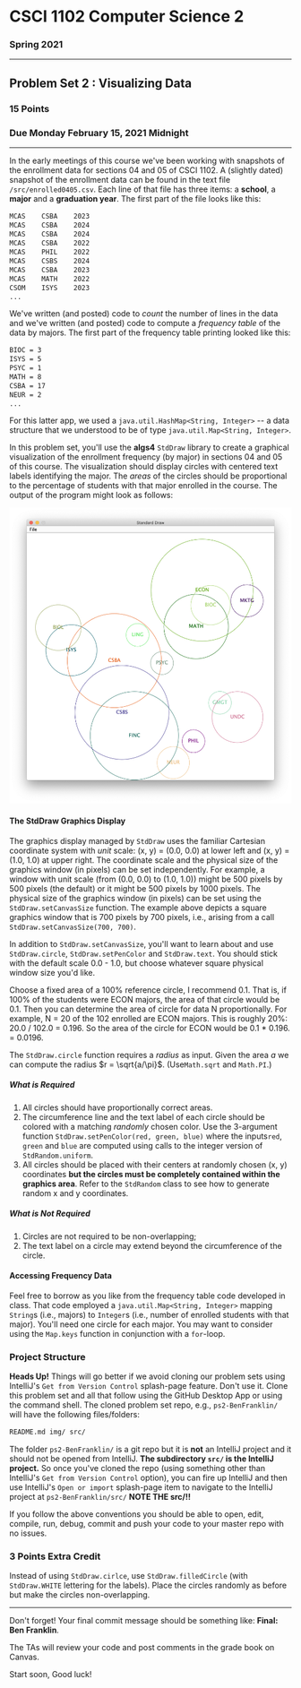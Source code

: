 # CSCI 1102 Computer Science 2

### Spring 2021

------

## Problem Set 2 : Visualizing Data

### 15 Points

### Due Monday February 15, 2021 Midnight

---

In the early meetings of this course we've been working with snapshots of the enrollment data for sections 04 and 05 of CSCI 1102. A (slightly dated) snapshot of the enrollment data can be found in the text file `/src/enrolled0405.csv`. Each line of that file has three items: a **school**, a **major** and a **graduation year**. The first part of the file looks like this:

```
MCAS    CSBA    2023
MCAS    CSBA    2024
MCAS    CSBA    2024
MCAS    CSBA    2022
MCAS    PHIL    2022
MCAS    CSBS    2024
MCAS    CSBA    2023
MCAS    MATH    2022
CSOM    ISYS    2023
...
```

We've written (and posted) code to *count* the number of lines in the data and we've written (and posted) code to compute a *frequency table* of the data by majors. The first part of the frequency table printing looked like this:

```
BIOC = 3
ISYS = 5
PSYC = 1
MATH = 8
CSBA = 17
NEUR = 2
...
```

For this latter app, we used a `java.util.HashMap<String, Integer>` -- a data structure that we understood to be of type `java.util.Map<String, Integer>`. 

In this problem set, you'll use the **algs4** `StdDraw` library to create a graphical visualization of the enrollment frequency (by major) in sections 04 and 05 of this course. The visualization should display circles with centered text labels identifying the major. The *areas* of the circles should be proportional to the percentage of students with that major enrolled in the course. The output of the program might look as follows:

![fix](./img/bubbles.png)

#### The StdDraw Graphics Display

The graphics display managed by `StdDraw` uses the familiar Cartesian coordinate system with *unit* scale: (x, y) = (0.0, 0.0) at lower left and (x, y) = (1.0, 1.0) at upper right. The coordinate scale and the physical size of the graphics window (in pixels) can be set independently. For example, a window with unit scale (from (0.0, 0.0) to (1.0, 1.0)) might be 500 pixels by 500 pixels (the default) or it might be 500 pixels by 1000 pixels. The physical size of the graphics window (in pixels) can be set using the `StdDraw.setCanvasSize` function. The example above depicts a square graphics window that is 700 pixels by 700 pixels, i.e., arising from a call `StdDraw.setCanvasSize(700, 700)`.

In addition to `StdDraw.setCanvasSize`, you'll want to learn about and use `StdDraw.circle`, `StdDraw.setPenColor` and `StdDraw.text`. You should stick with the default scale 0.0 - 1.0, but choose whatever square physical window size you'd like.  

Choose a fixed area of a 100% reference circle, I recommend 0.1. That is, if 100% of the students were ECON majors, the area of that circle would be 0.1. Then you can determine the area of circle for data N proportionally. For example, N = 20 of the 102 enrolled are ECON majors. This is roughly 20%: 20.0 / 102.0 = 0.196. So the area of the circle for ECON would be 0.1 * 0.196. = 0.0196. 

The `StdDraw.circle` function requires a *radius* as input. Given the area $a$ we can compute the radius $r = \sqrt{a/\pi}$. (Use`Math.sqrt` and `Math.PI`.)

##### What is Required

1. All circles should have proportionally correct areas.
2. The circumference line and the text label of each circle should be colored with a matching *randomly* chosen color. Use the 3-argument function `StdDraw.setPenColor(red, green, blue)` where the inputs`red`, `green` and `blue` are computed using calls to the integer version of `StdRandom.uniform`.
3. All circles should be placed with their centers at randomly chosen (x, y) coordinates **but the circles must be completely contained within the graphics area**. Refer to the `StdRandom` class to see how to generate random x and y coordinates.

##### What is Not Required

1. Circles are not required to be non-overlapping;
2. The text label on a circle may extend beyond the circumference of the circle.

#### Accessing Frequency Data

Feel free to borrow as you like from the frequency table code developed in class. That code employed a `java.util.Map<String, Integer>` mapping `String`s (i.e., majors) to `Integer`s (i.e., number of enrolled students with that major). You'll need one circle for each major. You may want to consider using the `Map.keys` function in conjunction with a `for`-loop. 

### Project Structure

**Heads Up!** Things will go better if we avoid cloning our problem sets using IntelliJ's `Get from Version Control`  splash-page feature. Don't use it. Clone this problem set and all that follow using the GitHub Desktop App or using the command shell. The cloned problem set repo, e.g., `ps2-BenFranklin/`  will have the following files/folders:

```bash
README.md img/ src/
```

The folder `ps2-BenFranklin/` is a git repo but it is **not** an IntelliJ project and it should not be opened from IntelliJ. **The subdirectory `src/` is the IntelliJ project.** So once you've cloned the repo (using something other than IntelliJ's `Get from Version Control` option), you can fire up IntelliJ and then use IntelliJ's `Open or import` splash-page item to navigate to the IntelliJ project at `ps2-BenFranklin/src/` **NOTE THE src/!!** 

If you follow the above conventions you should be able to open, edit, compile, run, debug, commit and push your code to your master repo with no issues.

### 3 Points Extra Credit

Instead of using `StdDraw.cirlce`, use `StdDraw.filledCircle` (with `StdDraw.WHITE` lettering for the labels). Place the circles randomly as before but make the circles non-overlapping.

---

Don't forget! Your final commit message should be something like: **Final: Ben Franklin**.

The TAs will review your code and post comments in the grade book on Canvas.

Start soon, Good luck!